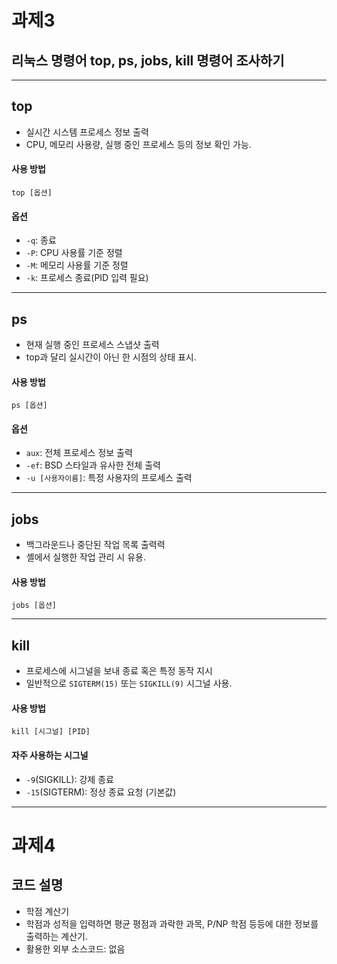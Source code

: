 # 과제3
## 리눅스 명령어 top, ps, jobs, kill 명령어 조사하기
----------------------
## top
- 실시간 시스템 프로세스 정보 출력
- CPU, 메모리 사용량, 실행 중인 프로세스 등의 정보 확인 가능.
#### 사용 방법
`top [옵션]`
#### 옵션
- `-q`: 종료
- `-P`: CPU 사용률 기준 정렬
- `-M`: 메모리 사용률 기준 정렬
- `-k`: 프로세스 종료(PID 입력 필요)
---
## ps
- 현재 실행 중인 프로세스 스냅샷 출력
- top과 달리 실시간이 아닌 한 시점의 상태 표시.
#### 사용 방법
`ps [옵션]`
#### 옵션
- `aux`: 전체 프로세스 정보 출력
- `-ef`: BSD 스타일과 유사한 전체 출력
- `-u [사용자이름]`: 특정 사용자의 프로세스 출력
---
## jobs
- 백그라운드나 중단된 작업 목록 출력력
- 셸에서 실행한 작업 관리 시 유용.
#### 사용 방법
`jobs [옵션]`

---
## kill
- 프로세스에 시그널을 보내 종료 혹은 특정 동작 지시
- 일반적으로 `SIGTERM(15)` 또는 `SIGKILL(9)` 시그널 사용.
#### 사용 방법
`kill [시그널] [PID]`
#### 자주 사용하는 시그널
- `-9`(SIGKILL): 강제 종료
- `-15`(SIGTERM): 정상 종료 요청 (기본값)
---
# 과제4
## 코드 설명
- 학점 계산기
- 학점과 성적을 입력하면 평균 평점과 과락한 과목, P/NP 학점 등등에 대한 정보를 출력하는 계산기.
- 활용한 외부 소스코드: 없음